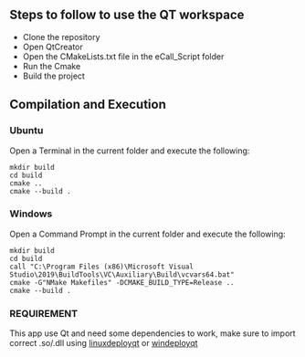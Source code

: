 ## Steps to follow to use the QT workspace

- Clone the repository
- Open QtCreator 
- Open the CMakeLists.txt file in the eCall_Script folder
- Run the Cmake
- Build the project

## Compilation and Execution

### Ubuntu
Open a Terminal in the current folder and execute the following:
```console
mkdir build
cd build
cmake ..
cmake --build .
```

### Windows
Open a Command Prompt in the current folder and execute the following:
```console
mkdir build
cd build
call "C:\Program Files (x86)\Microsoft Visual Studio\2019\BuildTools\VC\Auxiliary\Build\vcvars64.bat"
cmake -G"NMake Makefiles" -DCMAKE_BUILD_TYPE=Release ..
cmake --build .
```

### REQUIREMENT

This app use Qt and need some dependencies to work, make sure to import correct .so/.dll using [linuxdeployqt](https://github.com/probonopd/linuxdeployqt) or [windeployqt](https://doc.qt.io/qt-6/windows-deployment.html)
